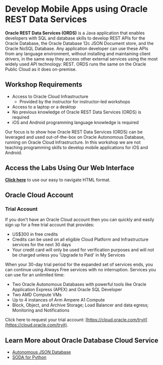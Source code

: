 # Develop Mobile Apps using Oracle REST Data Services

**Oracle REST Data Services (ORDS)** is a Java application that enables developers with SQL and database skills to develop REST APIs for the Oracle Database, the Oracle Database 12c JSON Document store, and the Oracle NoSQL Database. Any application developer can use these APIs from any language environment, without installing and maintaining client drivers, in the same way they access other external services using the most widely used API technology: REST. ORDS runs the same on the Oracle Public Cloud as it does on-premise.

## Workshop Requirements

* Access to Oracle Cloud Infrastructure
    * Provided by the instructor for instructor-led workshops
* Access to a laptop or a desktop
* No previous knowledge of Oracle REST Data Services (ORDS) is required
* iOS and Android programming language knowledge is required

Our focus is to show how Oracle REST Data Services (ORDS) can be leveraged and used out-of-the-box on Oracle Autonomous Database, running on Oracle Cloud Infrastructure. In this workshop we are not teaching programming skills to develop mobile applications for iOS and Android.

## Access the Labs Using Our Web Interface

**[Click here](https://oracle-livelabs.github.io/pts/ords-mobile/workshops/freetier/index.html)** to use our easy to navigate HTML format.

## Oracle Cloud Account

### Trial Account

If you don't have an Oracle Cloud account then you can quickly and easily sign up for a free trial account that provides:
- US$300 in free credits
- Credits can be used on all eligible Cloud Platform and Infrastructure services for the next 30 days
- Your credit card will only be used for verification purposes and will not be charged unless you 'Upgrade to Paid' in My Services

When your 30-day trial period for the expanded set of services ends, you can continue using Always Free services with no interruption. Services you can use for an unlimited time:

- Two Oracle Autonomous Databases with powerful tools like Oracle Application Express (APEX) and Oracle SQL Developer
- Two AMD Compute VMs
- Up to 4 instances of Arm Ampere A1 Compute
- Block, Object, and Archive Storage; Load Balancer and data egress; Monitoring and Notifications


Click here to request your trial account: [https://cloud.oracle.com/tryit](https://cloud.oracle.com/tryit).

## Learn More about Oracle Database Cloud Service

- [Autonomous JSON Database](https://docs.oracle.com/en/cloud/paas/autonomous-json-database/ajdug/autonomous-json-database.html)
- [SODA for Python](https://docs.oracle.com/en/database/oracle/simple-oracle-document-access/python/index.html)
